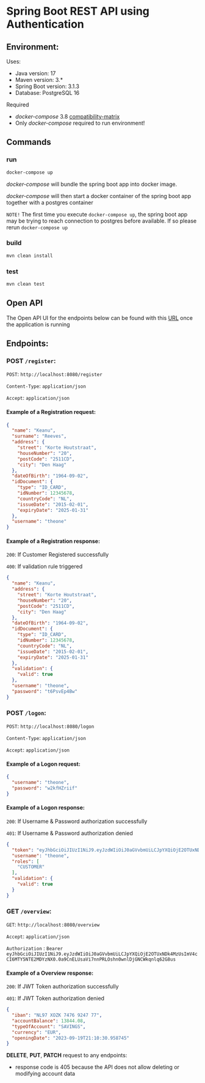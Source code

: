 # Spring Boot REST API using Authentication

## Environment:

Uses:

- Java version: 17
- Maven version: 3.*
- Spring Boot version: 3.1.3
- Database: PostgreSQL 16

Required

- _docker-compose_
  3.8 [compatibility-matrix](https://docs.docker.com/compose/compose-file/compose-versioning/#compatibility-matrix)
- Only _docker-compose_ required to run environment!

## Commands

### run

```bash
docker-compose up
```

_docker-compose_ will bundle the spring boot app into docker image.

_docker-compose_ will then start a docker container of the spring boot app together with a postgres container

`NOTE!` The first time you execute `docker-compose up`, the spring boot app may be trying to reach connection to
postgres before
available.
If so please rerun `docker-compose up`

### build

```bash
mvn clean install
```

### test

```bash
mvn clean test
```

## Open API

The Open API UI for the endpoints below can be found with this [URL](http://localhost:8080/swagger-ui/index.html) once
the
application is running

## Endpoints:

### **POST** `/register`:

`POST`: `http://localhost:8080/register`

`Content-Type`: `application/json`

`Accept`: `application/json`

#### Example of a Registration request:

```json
{
  "name": "Keanu",
  "surname": "Reeves",
  "address": {
    "street": "Korte Houtstraat",
    "houseNumber": "20",
    "postCode": "2511CD",
    "city": "Den Haag"
  },
  "dateOfBirth": "1964-09-02",
  "idDocument": {
    "type": "ID_CARD",
    "idNumber": 12345678,
    "countryCode": "NL",
    "issueDate": "2015-02-01",
    "expiryDate": "2025-01-31"
  },
  "username": "theone"
}
```

#### Example of a Registration response:

`200`: If Customer Registered successfully

`400`: If validation rule triggered

```json
{
  "name": "Keanu",
  "address": {
    "street": "Korte Houtstraat",
    "houseNumber": "20",
    "postCode": "2511CD",
    "city": "Den Haag"
  },
  "dateOfBirth": "1964-09-02",
  "idDocument": {
    "type": "ID_CARD",
    "idNumber": 12345678,
    "countryCode": "NL",
    "issueDate": "2015-02-01",
    "expiryDate": "2025-01-31"
  },
  "validation": {
    "valid": true
  },
  "username": "theone",
  "password": "t6PsvEp4Bw"
}
```

### **POST** `/logon`:

`POST`: `http://localhost:8080/logon`

`Content-Type`: `application/json`

`Accept`: `application/json`

#### Example of a Logon request:

```json
{
  "username": "theone",
  "password": "w2kfHZriif"
}
```

#### Example of a Logon response:

`200`: If Username & Password authorization successfully

`401`: If Username & Password authorization denied

```json
{
  "token": "eyJhbGciOiJIUzI1NiJ9.eyJzdWIiOiJ0aGVvbmUiLCJpYXQiOjE2OTUxNDk4MzUsImV4cCI6MTY5NTE2MDYzNX0.0a9CnELUsaVi7nnPRLOshn0wnlDjGNCWkqnlq62G8us",
  "username": "theone",
  "roles": [
    "CUSTOMER"
  ],
  "validation": {
    "valid": true
  }
}
```

### **GET** `/overview`:

`GET`: `http://localhost:8080/overview`

`Accept`: `application/json`

`Authorization` : `Bearer eyJhbGciOiJIUzI1NiJ9.eyJzdWIiOiJ0aGVvbmUiLCJpYXQiOjE2OTUxNDk4MzUsImV4cCI6MTY5NTE2MDYzNX0.0a9CnELUsaVi7nnPRLOshn0wnlDjGNCWkqnlq62G8us`

#### Example of a Overview response:

`200`: If JWT Token authorization successfully

`401`: If JWT Token authorization denied

```json
{
  "iban": "NL97 XOZK 7476 9247 77",
  "accountBalance": 13844.08,
  "typeOfAccount": "SAVINGS",
  "currency": "EUR",
  "openingDate": "2023-09-19T21:10:30.958745"
}
```

**DELETE**, **PUT**, **PATCH** request to any endpoints:

- response code is 405 because the API does not allow deleting or modifying account data

